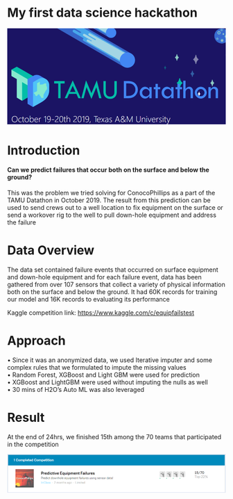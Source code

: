 # My first data science hackathon
![Alt Text](Datathon.png)

# Introduction
#### Can we predict failures that occur both on the surface and below the ground?<br />
This was the problem we tried solving for ConocoPhillips as a part of the TAMU Datathon in October 2019. The result from this prediction can be used to send crews out to a well location to fix equipment on the surface or send a workover rig to the well to pull down-hole equipment and address the failure

# Data Overview
The data set contained failure events that occurred on surface equipment and down-hole equipment and for each failure event, data has been gathered from over 107 sensors that collect a variety of physical information both on the surface and below the ground. It had 60K records for training our model and 16K records to evaluating its performance

Kaggle competition link: https://www.kaggle.com/c/equipfailstest

# Approach
•	Since it was an anonymized data, we used Iterative imputer and some complex rules that we formulated to impute the missing values<br />
•	Random Forest, XGBoost and Light GBM were used for prediction<br />
•	XGBoost and LightGBM were used without imputing the nulls as well<br />
•	30 mins of H2O’s Auto ML was also leveraged

# Result
At the end of 24hrs, we finished 15th among the 70 teams that participated in the competition

![Alt Text](Kaggle_Rank.png)
